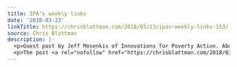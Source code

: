```yaml
---
title: IPA’s weekly links
date: '2018-03-23'
linkTitle: https://chrisblattman.com/2018/03/23/ipas-weekly-links-153/
source: Chris Blattman
description: |-
  <p>Guest post by Jeff Mosenkis of Innovations for Poverty Action. Above: Some lessons from Rachel Glennerster on policy vs. academic research paths Nick Kristof talks with Amanda Glassman at the Center for Global Development about trying to get the world&#8217;s &#8230; <a href="https://chrisblattman.com/2018/03/23/ipas-weekly-links-153/">Continue reading <span class="meta-nav">&#8594;</span></a></p>
  <p>The post <a rel="nofollow" href="https://chrisblattman.com/2018/03/23/ipas-weekly-links-153/"
---
```

